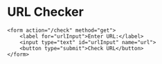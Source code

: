 <!DOCTYPE html>
<html lang="en">
<head>
    <meta charset="UTF-8">
    <meta name="viewport" content="width=device-width, initial-scale=1.0">
    <title>URL Checker</title>
</head>
<body>
    <h1>URL Checker</h1>
    
    <form action="/check" method="get">
        <label for="urlInput">Enter URL:</label>
        <input type="text" id="urlInput" name="url">
        <button type="submit">Check URL</button>
    </form>
</body>
</html>
